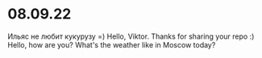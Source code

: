 # 08.09.22
Ильяс не любит кукурузу =)
Hello, Viktor. Thanks for sharing your repo :)
Hello, how are you?
What's the weather like in Moscow today?